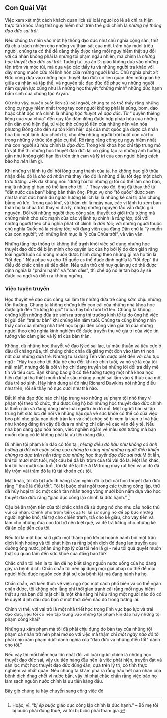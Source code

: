 ## Con Quái Vật

Việc xem xét một cách khách quan lịch sử loài người có lẽ sẽ chỉ ra hiện thực tàn khốc rằng thứ nguy hiểm nhất trên thế giới chính là *những hệ thống đạo đức sai trái*.

Nếu chúng ta nhìn vào một hệ thống đạo đức như chủ nghĩa cộng sản, thứ đã chịu trách nhiệm cho những vụ thảm sát của một trăm bảy mươi triệu người, chúng ta có thể dễ dàng thấy được rằng mối nguy hiểm thật sự đối với cá nhân không phải là những tội phạm ngẫu nhiên, mà chính là *những học thuyết đạo đức sai trái*. Tương tự, tòa án Dị giáo không dựa vào những tên trộm và móc túi, mà dựa vào các thầy tu và những người tra khảo với đầy mong muốn cứu rỗi linh hồn của những người khác. Chủ nghĩa phát xít Đức cũng dựa vào những học thuyết đạo đức có lien quan đến mối quan hệ giữa cá nhân và tập thể, và nguyên tắc đạo đức để phục vụ những người nắm quyền lực cũng như là những học thuyết “chứng minh”  những đức hạnh bẩm sinh của chủng tộc Aryan.

Cứ như vậy, xuyên suốt lịch sử loài người, chúng ta có thể thấy rằng những công cụ nguy hiểm nhất trong tay con người không phải là súng, bom, dao hoặc chất độc mà chính là những *học thuyết về đạo đức*. Từ “ quyền thiêng liêng của vua chúa” đến quy tắc đám đông được hợp pháp hóa của những nền dân chủ hiện đại, từ việc thờ cúng tổ tiên của những nền văn hóa phương Đông cho đến sự tôn kính hiện đại của một quốc gia được cá nhân hóa bời một lãnh đạo chính trị, cho đến những người trói buột con cái họ trong những ý thức tôn giáo cụ thể. Rõ ràng rằng công cụ nguy hiểm nhất mà con người sử hữu chính là *đạo đức*. Trong khi khoa học chỉ tập trung mô tả vật thể thì những học thuyết đạo đức lại cố gắng tạo ra những ảnh hưởng gần như không giới hạn lên trên tình cảm và lý trí của con người bằng cách bảo họ *nên* làm gì.

Khi những vị lãnh tụ đòi hỏi lòng trung thành của ta, họ không bao giờ thừa nhận điều đó là *cho cá nhân* mà thay vào đó là những điều tốt đẹp một cách trừu tượng. JFK đã không nói: "đừng  hỏi tôi những gì tôi có thể làm cho bạn, mà là những gì bạn có thể làm cho tôi ..." Thay vào đó, ông đã thay thế từ "đất nước của bạn" bằng bản thân ông. Phục vụ cho “tổ quốc” được xem  như là một đức hạnh dù người hưởng lợi ích lại là những kẻ cai trị dân chúng bằng vũ lực. Trong quá khứ, và thậm chí là ngày nay, các vị lãnh tụ xem bản thân họ là chúa trời thay vì địa lý, nhưng những nguyên tắc vẫn được giữ nguyên. Đối với những người theo cộng sản, thuyết cơ giới trừu tượng mà chứng minh cho sức mạnh của các vị lãnh tụ chính là *tầng lớp*; đối với những người theo chủ nghĩa phát xít chính là *dân tộc*; với những người thuộc chủ nghĩa Quốc xã là *chủng tộc*; với đảng viên của đảng Dân chủ là “ý muốn của con người”; với những linh mục là “ý của Chúa trời”, và vân vân.

Những tầng lớp thống trị không thể tránh khỏi việc sử dụng nhưng học thuyết đạo đức để biện minh cho quyền lực của họ bởi lý do đơn giản rằng loài người luôn có mong muốn được hành động theo những gì mà họ tin là “tốt đẹp.” Nếu phục vụ cho Tổ quốc có thể được định nghĩa là "tốt đẹp" thì điều đó chắc chắn sẽ tiếp diễn. Nếu tuân thủ chỉ huy quân sự có thể được định nghĩa là "phẩm hạnh" và "can đảm", thì chế độ nô lệ tàn bạo ấy sẽ được ca ngợi và diễn ra không ngừng.

### Việc tuyên truyền

Học thuyết về đạo đức càng sai lầm thì những đứa trẻ càng sớm chịu những tổn thương. Chúng ta không chứng kiến con cái của những nhà khoa học được gửi đến “trường lô gic”  từ ba hay bốn tuổi trở lên. Chúng ta không chứng kiến những đứa trẻ sinh ra trong thị trường kinh tế tự do ủng hộ việc bị gửi đến “trại tư bản” khi chúng lên năm tuổi. Chúng ta cũng không nhìn thấy con của những nhà triết học bị gửi đến công viên giải trí của những người theo chủ nghĩa kinh nghiệm để được truyền thụ về giá trị của việc tin tưởng vào cảm giác và lý trí của bản thân.

Không, dù những học thuyết về đạo lý có sai lạc, tự mâu thuẫn và tiêu cực ở đâu đi chăng nữa, thì chúng chắc chắn đã giáng một đòn vào tâm trí non nớt của những đứa trẻ. Những tu sĩ dòng Tên vẫn được biết đến với câu tục ngữ : “Hãy trao cho tôi đứa bé cho đến khi nó chín tuổi, và nó sẽ là của tôi mãi mãi”, nhưng đó là bởi vì họ chỉ đang truyền bá những lời dối trá đầy mê tín và tiêu cực. Bạn không bao giờ có thể tưởng tượng một  nhà khoa học hiện đại lại tha thiết muốn khắc sâu những ý nghĩ sai lầm vào ý thức của một đứa trẻ sơ sinh. Hãy hình dung ai đó như Richard Dawkins nói những điều như trên, rồi sẽ thấy nó nực cười như thế nào.

Bất kì nhà đạo đức nào chỉ tập trung vào những sự phạm tội nhỏ thay vì phạm tội theo tổ chức, thứ được ủng hộ bởi những học thuyết đạo đức chính là thiển cận và đang dâng hiến loài người cho lò mổ. Một người bác sĩ tập trung hết sức lực để nói về những hậu quả về sức khỏe có thể có của việc béo phì nhẹ giữa nạn dịch tràn lan và chết chóc sẽ bị xem là loạn trí và hầu như không đáng tin cậy để đưa ra những chỉ dẫn về các vấn đề y tế. Nếu nhà bạn đang gặp hỏa hoạn, việc nghiền ngẫm về  màu sơn tường mà bạn muốn dùng có lẽ không phải là ưu tiên hàng đầu.

Dĩ nhiên tội phạm kín đáo có tồn tại, *nhưng điều đó hầu như không có ảnh hưởng gì đối với cuộc sống của chúng ta cũng như những người điều khiển chúng ta dựa trên nền tảng của những học thuyết đạo đức sai trái*.M ột lần, khi tôi mười một tuổi, một cậu bé đã lấy trộm của tôi vài đô la. Một lần khác, khi tôi hai mươi sáu tuổi, tôi đã để lại thẻ ATM  trong máy rút tiền và ai đó đã lấy trộm vài trăm đô la từ tài khoản của tôi.

Mặt khác, tôi đã bị tước đi hàng trăm nghìn đô la bởi cái học thuyết đạo đức rằng “ thuế là điều tốt”. Tôi bị buộc phải ngồi trong  các trường công lập, thứ đã hủy hoại trí óc một cách tàn nhẫn  trong vòng mười bốn năm dựa vào học thuyết đạo đức rằng “giáo dục công lập chính là đức hạnh.” [^12]

Cậu bé ăn trộm tiền của tôi chắc chắn đã sử dụng nó cho nhu cầu hoặc thú vui cá nhân. Chính phủ trộm tiền của tôi lại sử dụng nó để áp bức những người nghèo khổ, tài trợ cho chiến tranh, trả cho kẻ giàu, cho vay tiền và làm cho những đứa con tôi trở nên kiệt quệ, và để trả lương cho những kẻ đã ăn cắp tiền của tôi.

Nếu tôi là  một bác sĩ ở giữa một thành phố lớn bị hoành hành bởi một trận dịch kinh hoàng  và tôi phát hiện ra rằng bệnh dịch đó đang lan truyền qua đường ống nước, phản ứng hợp lý của tôi nên là gì - nếu tôi quả quyết muốn  thật sự quan tâm đến sức khoẻ của đồng bào tôi?

Chắc chắn tôi nên la to lên để họ biết rằng nguồn nước uống của họ đang gây ra bệnh dịch. Chắc chắn tôi nên áp dụng mọi giải pháp có thể để mọi người hiểu được nguồn cơn thật sự của bệnh tật mà đang hành hạ họ.

Chắc chắn, với kiến thức về việc ngộ độc một cách phổ biến và có thể ngăn chặn được, tôi không nên lẵng phí thời gian tranh cãi rằng mối nguy hiểm thật sự mà bạn đối mặt chỉ là một khả năng hi hữu rằng một người nào đó có lẽ quyết định đầu độc bạn ở một thời điểm nào đó trong tương lai.

Chính vì thế, với vai trò là một nhà triết học trong lĩnh vực bạo lực và trái đạo đức, liệu tôi có nên tập trung vào những tội phạm kín đáo hay những tội phạm công khai?

Những sự xâm phạm mà tôi đã phải chịu đựng do bàn tay của những tội phạm cá nhân trở nên phai mờ so với việc mà thậm chí *một ngày nào đó* tôi phải chịu xâm phạm dưới danh nghĩa của "đạo đức và những điều tốt" dành cho tôi.”

Nếu vậy thì mối hiểm họa lớn nhất đối với loài người chính là những học thuyết đạo đức sai, vậy ưu tiên hàng đầu nên là việc phát hiện, truyền đạt và sàn lọc một học thuyết đạo đức đúng đắn, dựa trên lý trí, có tính thực nghiệm và nhất quán. Nếu chúng ta khám phá ra rằng hầu hết nạn nhân của bệnh dịch đnag chết vì nước bẩn, vậy thì phải chắc chắn rằng việc bảo họ làm sạch nguồn nước chính là ưu tiên hàng đầu.

Bây giờ chúng ta hãy chuyển sang công việc đó

[^12]: Hoặc, vì: “*bị ép buộc* giáo dục công lập chính là đức hạnh.” – Bố mẹ tôi bị buộc phải đóng thuế, và tôi bị buộc phải tham gia.
